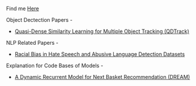 Find me [Here](https://github.com/aflah02)

Object Dectection Papers - 
- [Quasi-Dense Similarity Learning for Multiple Object Tracking (QDTrack)](https://aflah02.github.io/IExplainStuff/QDTrack)

NLP Related Papers - 
- [Racial Bias in Hate Speech and Abusive Language Detection Datasets](https://aflah02.github.io/IExplainStuff/RBHSALDD)

Explanation for Code Bases of Models - 

- [A Dynamic Recurrent Model for Next Basket Recommendation (DREAM)](https://aflah02.github.io/IExplainStuff/DREAM-code)
